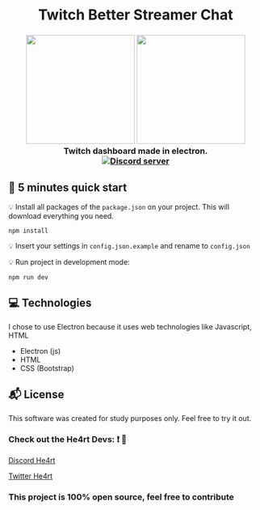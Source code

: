 <h1 align="center">
  Twitch Better Streamer Chat
</h1>

<h3 align="center">
  <img src="https://heartdevs.com/wp-content/uploads/2018/12/logo.png" width="215">
  <img src="https://upload.wikimedia.org/wikipedia/commons/thumb/9/91/Electron_Software_Framework_Logo.svg/1200px-Electron_Software_Framework_Logo.svg.png" width="215"><br>
    Twitch dashboard made in electron.<br>
	<a href="https://discord.gg/J78z3FV" target="_blank">
	<img src="https://discordapp.com/api/guilds/452926217558163456/embed.png" alt="Discord server"/></a><br>
</h3>

## :rocket: 5 minutes quick start

:bulb: Install all packages of the `package.json` on your project. This will download everything you need.

```
npm install
```

:bulb: Insert your settings in `config.json.example` and rename to `config.json`


:bulb: Run project in development mode:

```
npm run dev
```

## 💻 Technologies
I chose to use Electron because it uses web technologies like Javascript, HTML

- Electron (js)
- HTML
- CSS (Bootstrap)

## :mailbox_with_mail: License

This software was created for study purposes only. Feel free to try it out.

### Check out the He4rt Devs: :exclamation: :purple_heart:

[Discord He4rt](https://discord.io/He4rt)

[Twitter He4rt](https://twitter.com/He4rtDevs)


### This project is 100% open source, feel free to contribute
